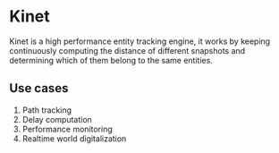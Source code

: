 # Kinet

Kinet is a high performance entity tracking engine,
it works by keeping continuously computing the distance
of different snapshots and determining which of them
belong to the same entities.

## Use cases

1. Path tracking
2. Delay computation
3. Performance monitoring
4. Realtime world digitalization
